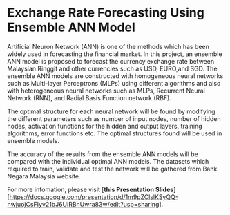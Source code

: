 # Exchange Rate Forecasting Using Ensemble ANN Model


Artificial Neuron Network (ANN) is one of the methods which has been widely used in forecasting the financial market.  In this project, an ensemble ANN model is proposed to forecast the currency exchange rate between Malaysian Ringgit and other currencies such as USD, EURO,and SGD. The ensemble ANN models are constructed with homogeneous neural networks such as Multi-layer Perceptrons (MLPs) using different algorithms and also with heterogeneous neural networks such as MLPs, Recurrent Neural Network (RNN),  and Radial Basis  Function network (RBF).

The optimal structure for each neural network will be found by modifying the different parameters such as number of input nodes, number of hidden nodes, activation functions for the hidden and output layers, training algorithms, error functions etc. The optimal structures found will be used in ensemble models. 

The accuracy of the results from the ensemble ANN models will be compared with the individual optimal ANN models. The datasets which required to train, validate and test the network will be gathered from Bank Negara Malaysia website.

For more infomation, please visit [**this Presentation Slides**][https://docs.google.com/presentation/d/1m9pZClslKSyQQ-nwjuojCsFIyv21bJ6UiRBnUwra83w/edit?usp=sharing]. 
